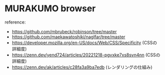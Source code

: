 # MURAKUMO browser

reference:

- https://github.com/mbrubeck/robinson/tree/master
- https://github.com/maekawatoshiki/naglfar/tree/master
- https://developer.mozilla.org/en-US/docs/Web/CSS/Specificity (CSSの詳細度)
- https://zenn.dev/yend724/articles/20221218-pgvxke7xs8svn4nn (CSSの詳細度)
- https://zenn.dev/ak/articles/c28fa3a9ba7edb (レンダリングの仕組み)